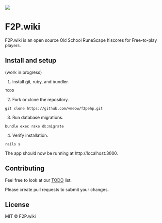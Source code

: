 ![](app/assets/f2pwiki_500.png)
# F2P.wiki

F2P.wiki is an open source Old School RuneScape hiscores for Free-to-play players. 

## Install and setup

(work in progress)

1. Install git, ruby, and bundler.
```
TODO
```

2. Fork or clone the repository.
```
git clone https://github.com/vmeow/f2pehp.git
```

3. Run database migrations.
```
bundle exec rake db:migrate
```

4. Verify installation.
```
rails s
```

The app should now be running at http://localhost:3000.

## Contributing

Feel free to look at our [TODO](TODO.md) list.

Please create pull requests to submit your changes.

## License

MIT © F2P.wiki
